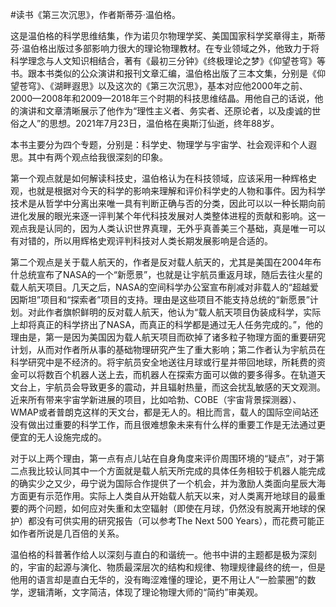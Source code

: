 #读书《第三次沉思》，作者斯蒂芬·温伯格。

这是温伯格的科学思维结集，作为诺贝尔物理学奖、美国国家科学奖章得主，斯蒂芬·温伯格出版过多部影响力很大的理论物理教材。在专业领域之外，他致力于将科学理念与人文知识相结合，著有《最初三分钟》《终极理论之梦》《仰望苍穹》等书。跟本书类似的公众演讲和报刊文章汇编，温伯格出版了三本文集，分别是《仰望苍穹》、《湖畔遐思》以及这次的《第三次沉思》，基本对应他2000年之前、2000—2008年和2009—2018年三个时期的科技思维结晶。用他自己的话说，他的演讲和文章清晰展示了他作为“理性主义者、务实者、还原论者，以及虔诚的世俗之人”的思想。2021年7月23日，温伯格在奥斯汀仙逝，终年88岁。

本书主要分为四个专题，分别是：科学史、物理学与宇宙学、社会观评和个人遐思。其中有两个观点给我很深刻的印象。

第一个观点就是如何解读科技史，温伯格认为在科技领域，应该采用一种辉格史观，也就是根据对今天的科学的影响来理解和评价科学史的人物和事件。因为科学技术是从哲学中分离出来唯一具有判断正确与否的分类，因此可以以一种长期向前进化发展的眼光来逐一评判某个年代科技发展对人类整体进程的贡献和影响。这一观点我是认同的，因为人类认识世界真理，无外乎真善美三个基础，真是唯一可以有对错的，所以用辉格史观评判科技对人类长期发展影响是合适的。

第二个观点是关于载人航天的，作者是反对载人航天的，尤其是美国在2004年布什总统宣布了NASA的一个“新愿景”，也就是让宇航员重返月球，随后去往火星的载人航天项目。几天之后，NASA的空间科学办公室宣布削减对非载人的“超越爱因斯坦”项目和“探索者”项目的支持。理由是这些项目不能支持总统的“新愿景”计划。对此作者旗帜鲜明的反对载人航天，他认为“载人航天项目伪装成科学，实际上却将真正的科学挤出了NASA，而真正的科学都是通过无人任务完成的。”，他的理由是，第一是因为美国因为载人航天项目而砍掉了诸多粒子物理方面的重要研究计划，从而对作者所从事的基础物理研究产生了重大影响；第二作者认为宇航员在科学研究中是不经济的。将宇航员安全地送往月球或行星并带回地球，所耗费的资金可以将数百个机器人送上去，而机器人在探索方面可以做的要多得多。在轨道天文台上，宇航员会导致更多的震动，并且辐射热量，而这会扰乱敏感的天文观测。近来所有带来宇宙学新进展的项目，比如哈勃、COBE（宇宙背景探测器）、WMAP或者普朗克这样的天文台，都是无人的。相比而言，载人的国际空间站还没有做出过重要的科学工作，而且很难想象未来有什么样的重要工作是无法通过更便宜的无人设施完成的。

对于以上两个理由，第一点有点儿站在自身角度来评价周围环境的“疑点”，对于第二点我比较认同其中一个方面就是载人航天所完成的具体任务相较于机器人能完成的确实少之又少，毋宁说为国际合作提供了一个机会，并为激励人类面向星辰大海方面更有示范作用。实际上人类自从开始载人航天以来，对人类离开地球目的最重要的两个问题，如何应对失重和太空辐射（即使在月球，仍然没有脱离开地球的保护）都没有可供实用的研究报告（可以参考The Next 500 Years），而花费可能正如作者所说是几百倍的关系。

温伯格的科普著作给人以深刻与直白的和谐统一。他书中讲的主题都是极为深刻的，宇宙的起源与演化、物质最深层次的结构和规律、物理规律最终的统一，但是他用的语言却是直白无华的，没有晦涩难懂的理论，更不用让人“一脸蒙圈”的数学，逻辑清晰，文字简洁，体现了理论物理大师的“简约”审美观。